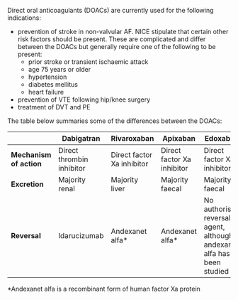 Direct oral anticoagulants (DOACs) are currently used for the following indications:  
* prevention of stroke in non\-valvular AF. NICE stipulate that certain other risk factors should be present. These are complicated and differ between the DOACs but generally require one of the following to be present:
	+ prior stroke or transient ischaemic attack
	+ age 75 years or older
	+ hypertension
	+ diabetes mellitus
	+ heart failure
* prevention of VTE following hip/knee surgery
* treatment of DVT and PE

  
The table below summaries some of the differences between the DOACs:  
  


|  | Dabigatran | Rivaroxaban | Apixaban | Edoxaban |
| --- | --- | --- | --- | --- |
| **Mechanism of action** | Direct thrombin inhibitor | Direct factor Xa inhibitor | Direct factor Xa inhibitor | Direct factor Xa inhibitor |
| **Excretion** | Majority renal | Majority liver | Majority faecal | Majority faecal |
| **Reversal** | Idarucizumab | Andexanet alfa\* | Andexanet alfa\* | No authorised reversal agent, although andexanet alfa has been studied |

  
\*Andexanet alfa is a recombinant form of human factor Xa protein